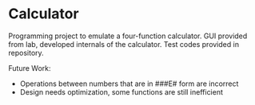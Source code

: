 # Calculator
Programming project to emulate a four-function calculator. GUI provided from lab, developed internals of the calculator. 
Test codes provided in repository.

Future Work: 
- Operations between numbers that are in ###E# form are incorrect
- Design needs optimization, some functions are still inefficient
